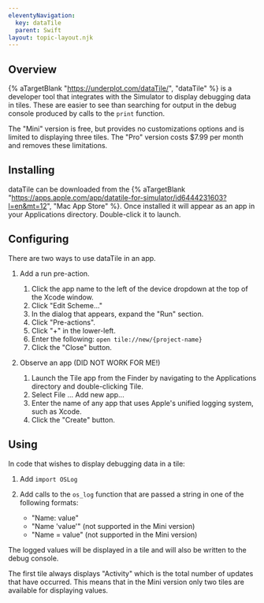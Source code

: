 ```yaml
---
eleventyNavigation:
  key: dataTile
  parent: Swift
layout: topic-layout.njk
---
```


## Overview

{% aTargetBlank "https://underplot.com/dataTile/", "dataTile" %} is a
developer tool that integrates with the Simulator
to display debugging data in tiles.
These are easier to see than searching for output in the debug console
produced by calls to the `print` function.

The "Mini" version is free, but provides no customizations options
and is limited to displaying three tiles.
The "Pro" version costs $7.99 per month and removes these limitations.

## Installing

dataTile can be downloaded from the {% aTargetBlank
"https://apps.apple.com/app/datatile-for-simulator/id6444231603?l=en&mt=12",
"Mac App Store" %}.
Once installed it will appear as an app in your Applications directory.
Double-click it to launch.

## Configuring

There are two ways to use dataTile in an app.

1. Add a run pre-action.

   1. Click the app name to the left of the device dropdown at the top of the Xcode window.
   1. Click "Edit Scheme..."
   1. In the dialog that appears, expand the "Run" section.
   1. Click "Pre-actions".
   1. Click "+" in the lower-left.
   1. Enter the following: `open tile://new/{project-name}`
   1. Click the "Close" button.

1. Observe an app (DID NOT WORK FOR ME!)

   1. Launch the Tile app from the Finder by navigating to
      the Applications directory and double-clicking Tile.
   1. Select File ... Add new app...
   1. Enter the name of any app that uses Apple's unified logging system,
      such as Xcode.
   1. Click the "Create" button.

## Using

In code that wishes to display debugging data in a tile:

1. Add `import OSLog`
1. Add calls to the `os_log` function that are passed
   a string in one of the following formats:

   - "Name: value"
   - "Name 'value'" (not supported in the Mini version)
   - "Name = value" (not supported in the Mini version)

The logged values will be displayed in a tile
and will also be written to the debug console.

The first tile always displays "Activity"
which is the total number of updates that have occurred.
This means that in the Mini version only two tiles are available
for displaying values.
